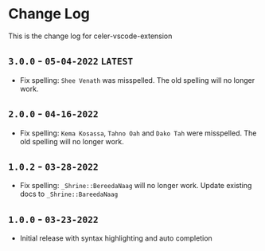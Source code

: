 # Change Log
This is the change log for celer-vscode-extension

## `3.0.0` - `05-04-2022` `LATEST`
- Fix spelling: `Shee Venath` was misspelled. The old spelling will no longer work.

## `2.0.0` - `04-16-2022`
- Fix spelling: `Kema Kosassa`, `Tahno Oah` and `Dako Tah` were misspelled. The old spelling will no longer work.

## `1.0.2` - `03-28-2022`
- Fix spelling: `_Shrine::BereedaNaag` will no longer work. Update existing docs to `_Shrine::BareedaNaag`

## `1.0.0` - `03-23-2022`
- Initial release with syntax highlighting and auto completion
